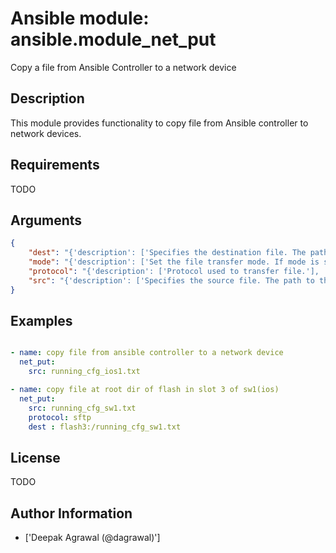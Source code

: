 # Ansible module: ansible.module_net_put


Copy a file from Ansible Controller to a network device

## Description

This module provides functionality to copy file from Ansible controller to network devices.

## Requirements

TODO

## Arguments

``` json
{
    "dest": "{'description': ['Specifies the destination file. The path to destination file can either be the full path or relative path as supported by network_os.'], 'default': ['Filename from src and at default directory of user shell on network_os.'], 'required': False}",
    "mode": "{'description': ['Set the file transfer mode. If mode is set to I(template) then I(src) file will go through Jinja2 template engine to replace any vars if present in the src file. If mode is set to I(binary) then file will be copied as it is to destination device.'], 'default': 'binary', 'choices': ['binary', 'text'], 'version_added': '2.7'}",
    "protocol": "{'description': ['Protocol used to transfer file.'], 'default': 'scp', 'choices': ['scp', 'sftp']}",
    "src": "{'description': ['Specifies the source file. The path to the source file can either be the full path on the Ansible control host or a relative path from the playbook or role root directory.'], 'required': True}",
}
```

## Examples


``` yaml

- name: copy file from ansible controller to a network device
  net_put:
    src: running_cfg_ios1.txt

- name: copy file at root dir of flash in slot 3 of sw1(ios)
  net_put:
    src: running_cfg_sw1.txt
    protocol: sftp
    dest : flash3:/running_cfg_sw1.txt

```

## License

TODO

## Author Information
  - ['Deepak Agrawal (@dagrawal)']
